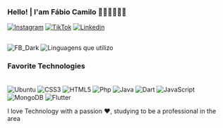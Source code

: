 ### Hello! | I'am Fábio Camilo   🖐🏼👨🏻‍💻🚀

[![Instagram](https://img.shields.io/badge/Instagram-E4405F?style=for-the-badge&logo=instagram&logoColor=white
)](https://instagram.com/fabiocamilo46)
[![TikTok](https://img.shields.io/badge/TikTok-000000?style=for-the-badge&logo=tiktok&logoColor=white
)](https://www.linkedin.com/in/fabio-camilo-308990214/)
[![Linkedin](https://img.shields.io/badge/LinkedIn-0077B5?style=for-the-badge&logo=linkedin&logoColor=white
)](https://www.linkedin.com/in/fabio-camilo-308990214/)

##
![FB_Dark](https://github-readme-stats.vercel.app/api?username=DarkDev-ux&show_icons=true&theme=onedark)
![Linguagens que utilizo](https://github-readme-stats.vercel.app/api/top-langs/?username=DarkDev-ux&layout=compact)


### Favorite Technologies
<div style="display: inline_block"><br/>
 <img align="center" alt="Ubuntu"  src="https://img.shields.io/badge/Ubuntu-E95420?style=for-the-badge&logo=ubuntu&logoColor=white"/>
 <img align="center" alt="CSS3"  src="https://img.shields.io/badge/CSS3-1572B6?style=for-the-badge&logo=css3&logoColor=white"/>
 <img align="center" alt="HTML5"  src="https://img.shields.io/badge/HTML5-E34F26?style=for-the-badge&logo=html5&logoColor=white"/>
 <img align="center" alt="Php"  src="https://img.shields.io/badge/PHP-777BB4?style=for-the-badge&logo=php&logoColor=white"/>
<img align="center" alt="Java"  src="https://img.shields.io/badge/Java-ED8B00?style=for-the-badge&logo=openjdk&logoColor=white"/>
<img align="center" alt="Dart"  src="https://img.shields.io/badge/Dart-0175C2?style=for-the-badge&logo=dart&logoColor=white"/>
<img align="center" alt="JavaScript"  src="https://img.shields.io/badge/JavaScript-323330?style=for-the-badge&logo=javascript&logoColor=F7DF1E"/>
<img align="center" alt="MongoDB"  src="https://img.shields.io/badge/MongoDB-4EA94B?style=for-the-badge&logo=mongodb&logoColor=white"/>
<img align="center" alt="Flutter"  src="https://img.shields.io/badge/Flutter-02569B?style=for-the-badge&logo=flutter&logoColor=white"/>
</div>


I love Technology with a passion ❤️, studying to be a professional in the area
